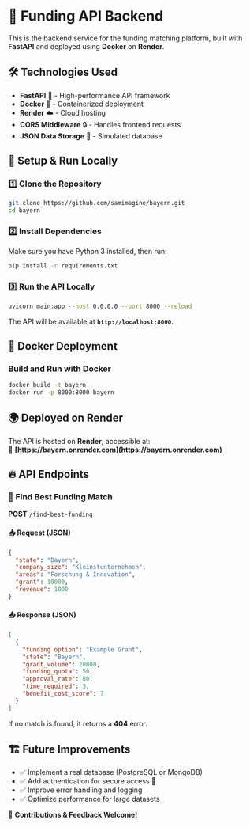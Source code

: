 # 🚀 Funding API Backend

This is the backend service for the funding matching platform, built with **FastAPI** and deployed using **Docker** on **Render**.

## 🛠️ Technologies Used

- **FastAPI** 🚀 - High-performance API framework
- **Docker** 🐳 - Containerized deployment
- **Render** ☁️ - Cloud hosting
- **CORS Middleware** 🔒 - Handles frontend requests
- **JSON Data Storage** 📂 - Simulated database

## 🔧 Setup & Run Locally

### 1️⃣ Clone the Repository

```bash
git clone https://github.com/samimagine/bayern.git
cd bayern
```

### 2️⃣ Install Dependencies

Make sure you have Python 3 installed, then run:

```bash
pip install -r requirements.txt
```

### 3️⃣ Run the API Locally

```bash
uvicorn main:app --host 0.0.0.0 --port 8000 --reload
```

The API will be available at **`http://localhost:8000`**.

## 🐳 Docker Deployment

### Build and Run with Docker

```bash
docker build -t bayern .
docker run -p 8000:8000 bayern
```

## 🌍 Deployed on Render

The API is hosted on **Render**, accessible at:  
🔗 **[https://bayern.onrender.com](https://bayern.onrender.com)**

## 🔥 API Endpoints

### 🎯 Find Best Funding Match

**POST** `/find-best-funding`

#### 📥 Request (JSON)

```json
{
  "state": "Bayern",
  "company_size": "Kleinstunternehmen",
  "areas": "Forschung & Innovation",
  "grant": 10000,
  "revenue": 1000
}
```

#### 📤 Response (JSON)

```json
[
  {
    "funding option": "Example Grant",
    "state": "Bayern",
    "grant_volume": 20000,
    "funding_quota": 50,
    "approval_rate": 80,
    "time_required": 3,
    "benefit_cost_score": 7
  }
]
```

If no match is found, it returns a **404** error.

## 🏗️ Future Improvements

- ✅ Implement a real database (PostgreSQL or MongoDB)
- ✅ Add authentication for secure access 🔐
- ✅ Improve error handling and logging
- ✅ Optimize performance for large datasets

🎉 **Contributions & Feedback Welcome!**

